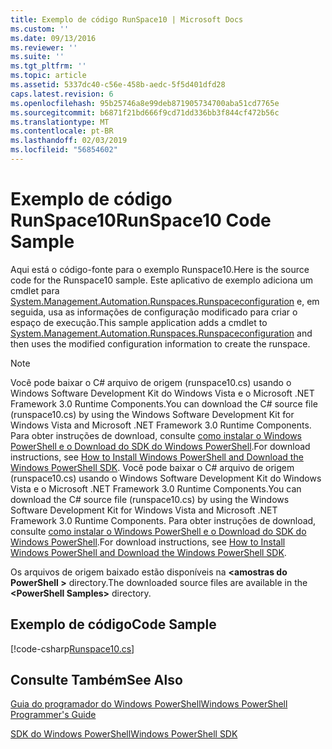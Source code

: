 ```yaml
---
title: Exemplo de código RunSpace10 | Microsoft Docs
ms.custom: ''
ms.date: 09/13/2016
ms.reviewer: ''
ms.suite: ''
ms.tgt_pltfrm: ''
ms.topic: article
ms.assetid: 5337dc40-c56e-458b-aedc-5f5d401dfd28
caps.latest.revision: 6
ms.openlocfilehash: 95b25746a8e99deb871905734700aba51cd7765e
ms.sourcegitcommit: b6871f21bd666f9cd71dd336bb3f844cf472b56c
ms.translationtype: MT
ms.contentlocale: pt-BR
ms.lasthandoff: 02/03/2019
ms.locfileid: "56854602"
---
```

# <a name="runspace10-code-sample"></a><span data-ttu-id="7abc4-102">Exemplo de código RunSpace10</span><span class="sxs-lookup"><span data-stu-id="7abc4-102">RunSpace10 Code Sample</span></span>

<span data-ttu-id="7abc4-103">Aqui está o código-fonte para o exemplo Runspace10.</span><span class="sxs-lookup"><span data-stu-id="7abc4-103">Here is the source code for the Runspace10 sample.</span></span> <span data-ttu-id="7abc4-104">Este aplicativo de exemplo adiciona um cmdlet para [System.Management.Automation.Runspaces.Runspaceconfiguration](/dotnet/api/System.Management.Automation.Runspaces.RunspaceConfiguration) e, em seguida, usa as informações de configuração modificado para criar o espaço de execução.</span><span class="sxs-lookup"><span data-stu-id="7abc4-104">This sample application adds a cmdlet to [System.Management.Automation.Runspaces.Runspaceconfiguration](/dotnet/api/System.Management.Automation.Runspaces.RunspaceConfiguration) and then uses the modified configuration information to create the runspace.</span></span>

> [!NOTE]
> <span data-ttu-id="7abc4-105">Você pode baixar o C# arquivo de origem (runspace10.cs) usando o Windows Software Development Kit do Windows Vista e o Microsoft .NET Framework 3.0 Runtime Components.</span><span class="sxs-lookup"><span data-stu-id="7abc4-105">You can download the C# source file (runspace10.cs) by using the Windows Software Development Kit for Windows Vista and Microsoft .NET Framework 3.0 Runtime Components.</span></span> <span data-ttu-id="7abc4-106">Para obter instruções de download, consulte [como instalar o Windows PowerShell e o Download do SDK do Windows PowerShell](/powershell/developer/installing-the-windows-powershell-sdk).</span><span class="sxs-lookup"><span data-stu-id="7abc4-106">For download instructions, see [How to Install Windows PowerShell and Download the Windows PowerShell SDK](/powershell/developer/installing-the-windows-powershell-sdk).</span></span>
> <span data-ttu-id="7abc4-107">Você pode baixar o C# arquivo de origem (runspace10.cs) usando o Windows Software Development Kit do Windows Vista e o Microsoft .NET Framework 3.0 Runtime Components.</span><span class="sxs-lookup"><span data-stu-id="7abc4-107">You can download the C# source file (runspace10.cs) by using the Windows Software Development Kit for Windows Vista and Microsoft .NET Framework 3.0 Runtime Components.</span></span> <span data-ttu-id="7abc4-108">Para obter instruções de download, consulte [como instalar o Windows PowerShell e o Download do SDK do Windows PowerShell](/powershell/developer/installing-the-windows-powershell-sdk).</span><span class="sxs-lookup"><span data-stu-id="7abc4-108">For download instructions, see [How to Install Windows PowerShell and Download the Windows PowerShell SDK](/powershell/developer/installing-the-windows-powershell-sdk).</span></span>
>
> <span data-ttu-id="7abc4-109">Os arquivos de origem baixado estão disponíveis na  **\<amostras do PowerShell >** directory.</span><span class="sxs-lookup"><span data-stu-id="7abc4-109">The downloaded source files are available in the **\<PowerShell Samples>** directory.</span></span>

## <a name="code-sample"></a><span data-ttu-id="7abc4-110">Exemplo de código</span><span class="sxs-lookup"><span data-stu-id="7abc4-110">Code Sample</span></span>

[!code-csharp[Runspace10.cs](../../powershell-sdk-samples/SDK-2.0/csharp/Runspace10/Runspace10.cs#L11-L118 "Runspace10.cs")]

## <a name="see-also"></a><span data-ttu-id="7abc4-111">Consulte Também</span><span class="sxs-lookup"><span data-stu-id="7abc4-111">See Also</span></span>

[<span data-ttu-id="7abc4-112">Guia do programador do Windows PowerShell</span><span class="sxs-lookup"><span data-stu-id="7abc4-112">Windows PowerShell Programmer's Guide</span></span>](./windows-powershell-programmer-s-guide.md)

[<span data-ttu-id="7abc4-113">SDK do Windows PowerShell</span><span class="sxs-lookup"><span data-stu-id="7abc4-113">Windows PowerShell SDK</span></span>](../windows-powershell-reference.md)